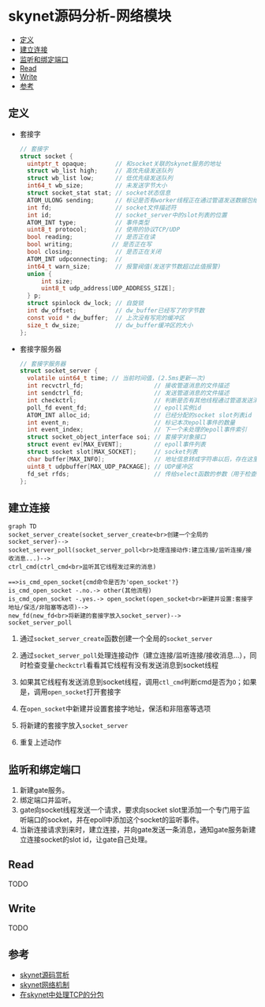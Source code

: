 # skynet源码分析-网络模块

<!-- vim-markdown-toc GFM -->

* [定义](#定义)
* [建立连接](#建立连接)
* [监听和绑定端口](#监听和绑定端口)
* [Read](#read)
* [Write](#write)
* [参考](#参考)

<!-- vim-markdown-toc -->



## 定义

- 套接字

  ```c
  // 套接字
  struct socket {
  	uintptr_t opaque;        // 和socket关联的skynet服务的地址
  	struct wb_list high;     // 高优先级发送队列
  	struct wb_list low;      // 低优先级发送队列
  	int64_t wb_size;         // 未发送字节大小
  	struct socket_stat stat; // socket状态信息
  	ATOM_ULONG sending;      // 标记是否有worker线程正在通过管道发送数据包给socket线程
  	int fd;                  // socket文件描述符
  	int id;                  // socket_server中的slot列表的位置
  	ATOM_INT type;           // 事件类型
  	uint8_t protocol;        // 使用的协议TCP/UDP
  	bool reading;            // 是否正在读
  	bool writing;			// 是否正在写
  	bool closing;            // 是否正在关闭
  	ATOM_INT udpconnecting;  // 
  	int64_t warn_size;       // 报警阀值(发送字节数超过此值报警)
  	union {
  		int size;
  		uint8_t udp_address[UDP_ADDRESS_SIZE];
  	} p;
  	struct spinlock dw_lock; // 自旋锁
  	int dw_offset;           // dw_buffer已经写了的字节数
  	const void * dw_buffer;  // 上次没有写完的缓冲区
  	size_t dw_size;          // dw_buffer缓冲区的大小
  };
  ```

- 套接字服务器

  ```c
  // 套接字服务器
  struct socket_server {
  	volatile uint64_t time; // 当前时间值，(2.5ms更新一次)
  	int recvctrl_fd;                    // 接收管道消息的文件描述
  	int sendctrl_fd;                    // 发送管道消息的文件描述
  	int checkctrl;                      // 判断是否有其他线程通过管道发送消息到socket线程; 1:有
  	poll_fd event_fd;                   // epoll实例id
  	ATOM_INT alloc_id;                  // 已经分配的socket slot列表id
  	int event_n;                        // 标记本次epoll事件的数量
  	int event_index;                    // 下一个未处理的epoll事件索引
  	struct socket_object_interface soi; // 套接字对象接口
  	struct event ev[MAX_EVENT];         // epoll事件列表
  	struct socket slot[MAX_SOCKET];     // socket列表
  	char buffer[MAX_INFO];              // 地址信息转成字符串以后，存在这里
  	uint8_t udpbuffer[MAX_UDP_PACKAGE];	// UDP缓冲区
  	fd_set rfds;                        // 传给select函数的参数（用于检查worker线程是否有消息发送给socket线程）
  };
  ```

  

## 建立连接

```mermaid
graph TD
socket_server_create(socket_server_create<br>创建一个全局的socket_server)-->
socket_server_poll(socket_server_poll<br>处理连接动作:建立连接/监听连接/接收消息...)-->
ctrl_cmd(ctrl_cmd<br>监听其它线程发过来的消息)

==>is_cmd_open_socket{cmd命令是否为'open_socket'?}
is_cmd_open_socket -.no.-> other(其他流程)
is_cmd_open_socket -.yes.-> open_socket(open_socket<br>新建并设置:套接字地址/保活/非阻塞等选项)-->
new_fd(new_fd<br>将新建的套接字放入socket_server)-->
socket_server_poll

```

1. 通过`socket_server_create`函数创建一个全局的`socket_server`

2. 通过`socket_server_poll`处理连接动作（建立连接/监听连接/接收消息...），同时检查变量`checkctrl`看看其它线程有没有发送消息到socket线程

3. 如果其它线程有发送消息到socket线程，调用`ctl_cmd`判断cmd是否为`O`；如果是，调用`open_socket`打开套接字

4. 在`open_socket`中新建并设置套接字地址，保活和非阻塞等选项

5. 将新建的套接字放入`socket_server`

6. 重复上述动作

   

## 监听和绑定端口

1. 新建gate服务。
2. 绑定端口并监听。
3. gate向socket线程发送一个请求，要求向socket slot里添加一个专门用于监听端口的socket，并在epoll中添加这个socket的监听事件。
4. 当新连接请求到来时，建立连接，并向gate发送一条消息，通知gate服务新建立连接socket的slot id，让gate自己处理。



## Read

TODO



## Write

TODO



## 参考

- [skynet源码赏析](https://manistein.github.io/blog/post/server/skynet/skynet%E6%BA%90%E7%A0%81%E8%B5%8F%E6%9E%90/)
- [skynet网络机制](https://manistein.github.io/blog/post/server/skynet/skynet%E7%BD%91%E7%BB%9C%E6%9C%BA%E5%88%B6/)
- [在skynet中处理TCP的分包](https://blog.codingnow.com/2016/03/skynet_tcp_package.html)

